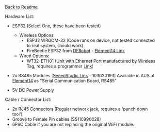 [Back to Readme](../README.md)

Hardware List:
- ESP32 (Select One, these have been tested)
    - Wireless Options:
        - ESP32 WROOM-32 (Code runs on device, not tested connected to real system, should work)
        - FireBeetle ESP32 from [DFRobot](https://www.dfrobot.com/product-1590.html) - [Element14 Link](https://au.element14.com/dfrobot/dfr0478/firebeetle-esp32-iot-mcu-arduino/dp/3517881)
    - Wired Options:
        - WT32-ETH01 (Unit with Ethernet Port manufactured by Wireless Tag, requires a programmer [Link](https://core-electronics.com.au/usb-to-ttl-uart-rs232-serial-converter-module-pl2303hx-au-local-shipping.html))

- 2x RS485 Modules ([SeeedStudio Link](https://www.seeedstudio.com/Grove-RS485-p-2924.html) - 103020193)  Available in AUS at [Element14](https://au.element14.com/seeed-studio/103020193/serial-comm-board-rs485-arduino/dp/4007772) as "Serial Communication Board, RS485"
- 5V DC Power Supply


Cable / Connector List: 
- 2x RJ45 Connectors (Regular network jack, requires a 'punch down tool')
- Groove to Female Pin cables (SS110990028)
- 6P6C Cable if you are not replacing the original WiFi module.